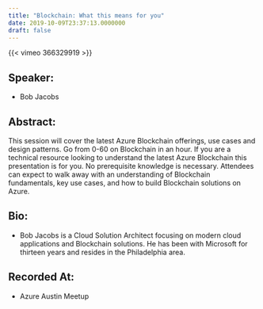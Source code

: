 ```yaml
---
title: "Blockchain: What this means for you"
date: 2019-10-09T23:37:13.0000000
draft: false
---
```


{{< vimeo 366329919 >}}

## Speaker:

 - Bob Jacobs

## Abstract:

<p>This session will cover the latest Azure Blockchain offerings, use cases and design patterns. Go from 0-60 on Blockchain in an hour. If you are a technical resource looking to understand the latest Azure Blockchain this presentation is for you. No prerequisite knowledge is necessary. Attendees can expect to walk away with an understanding of Blockchain fundamentals, key use cases, and how to build Blockchain solutions on Azure.</p>

## Bio:

 - <p>Bob Jacobs is a Cloud Solution Architect focusing on modern cloud applications and Blockchain solutions. He has been with Microsoft for thirteen years and resides in the Philadelphia area.
</p>

## Recorded At:

 - Azure Austin Meetup

